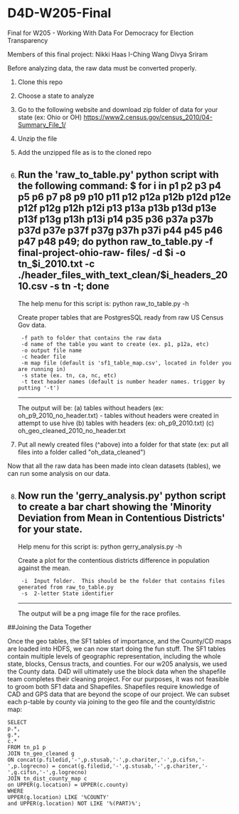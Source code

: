 # D4D-W205-Final
Final for W205 - Working With Data For Democracy for Election Transparency

Members of this final project:
Nikki Haas
I-Ching Wang
Divya Sriram



Before analyzing data, the raw data must be converted properly.  

1. Clone this repo
2. Choose a state to analyze
3. Go to the following website and download zip folder of data for your state (ex: Ohio or OH)
    https://www2.census.gov/census_2010/04-Summary_File_1/
4. Unzip the file
5. Add the unzipped file as is to the cloned repo
6. Run the 'raw_to_table.py' python script with the following command:
    $ for i in p1 p2 p3 p4 p5 p6 p7 p8 p9 p10 p11 p12 p12a p12b p12d p12e p12f p12g p12h p12i p13 p13a p13b p13d p13e p13f p13g p13h p13i       p14 p35 p36 p37a p37b p37d p37e p37f p37g p37h p37i p44 p45 p46 p47 p48 p49; do python raw_to_table.py -f final-project-ohio-raw-         files/ -d $i -o tn_$i\_2010.txt -c ./header_files_with_text_clean/$i\_headers_2010.csv -s tn -t; done
   --------------------
    The help menu for this script is:
    python raw_to_table.py -h

    Create proper tables that are PostgresSQL ready from raw US Census Gov data.
        
		-f path to folder that contains the raw data
        -d name of the table you want to create (ex. p1, p12a, etc)
        -o output file name
        -c header file
        -m map file (default is 'sf1_table_map.csv', located in folder you are running in)
        -s state (ex. tn, ca, nc, etc)
        -t text header names (default is number header names. trigger by putting '-t')
    -----------------------  
      The output will be:
      (a) tables without headers (ex: oh_p9_2010_no_header.txt) - tables without headers were created in attempt to use hive
      (b) tables with headers (ex: oh_p9_2010.txt)
      (c) oh_geo_cleaned_2010_no_header.txt
        
        
7. Put all newly created files (^above) into a folder for that state (ex: put all files into a folder called "oh_data_cleaned")

Now that all the raw data has been made into clean datasets (tables), we can run some analysis on our data. 

8. Now run the 'gerry_analysis.py' python script to create a bar chart showing the 'Minority Deviation from Mean in Contentious Districts' for your state.
	--------------------
	Help menu for this script is:
	python gerry_analysis.py -h

	Create a plot for the contentious districts difference in population against the mean.

		-i  Input folder.  This should be the folder that contains files generated from raw_to_table.py
		-s  2-letter State identifier
	--------------------
	The output will be a png image file for the race profiles.








##Joining the Data Together

Once the geo tables, the SF1 tables of importance, and the County/CD maps are loaded into HDFS, we can now start doing the fun stuff.  The SF1 tables contain multiple levels of geographic representation, including the whole state, blocks, Census tracts, and counties.  For our w205 analysis, we used the County data.  D4D will ultimately use the block data when the shapefile team completes their cleaning project.  For our purposes, it was not feasible to groom both SF1 data and Shapefiles.  Shapefiles require knowledge of CAD and GPS data that are beyond the scope of our project.  We can subset each p-table by county via joining to the geo file and the county/distric map:

```
SELECT
p.*,
g.*,
c.*
FROM tn_p1 p
JOIN tn_geo_cleaned g
ON concat(p.filedid,'-',p.stusab,'-',p.chariter,'-',p.cifsn,'-',p.logrecno) = concat(g.filedid,'-',g.stusab,'-',g.chariter,'-',g.cifsn,'-',g.logrecno)
JOIN tn_dist_county_map c
on UPPER(g.location) = UPPER(c.county)
WHERE
UPPER(g.location) LIKE '%COUNTY'
and UPPER(g.location) NOT LIKE '%(PART)%';
```

